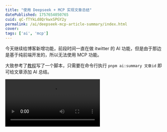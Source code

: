 ```yaml
---
title: "使用 Deepseek + MCP 实现文章总结"
datePublished: 1757654050765
cuid: qC-fTYkLd8QrkwxSPGY2y
permalink: /ai/deepseek-mcp-article-summary/index.html
cover: 
tags: ['ai', 'mcp']
---
```


今天继续给博客新增功能，前段时间一直在做 itwitter 的 AI 功能，但是由于那边是基于纯前端开发的，所以无法使用 MCP 功能。

大致参考了[教程](https://www.bilibili.com/video/BV1dcRqYuECf/)写了一个脚本，只需要在命令行执行 `pnpm ai:summary 文章id` 即可给文章添加 AI 总结。

<Video src="https://blog.oss.200011.net/11ty/20259/PixPin_2025-09-12_11-57-47.mp4" />

MCP+AI 的工具我比较常用的就是 [5ire](https://5ire.app) 。

第一次用 MCP 的时候很惊艳，我接入百度地图、百度搜索，让 AI 给我生成一个从某地到某地的路程规划，大概需要花多少时间、走什么路，基本与实际情况无异。加上 MCP 之后确实会让 AI 聪明不少，后续可以继续利用封装好的方法来添加各种功能。

其实做完发现不用 MCP 也可以实现这些功能 XD。
